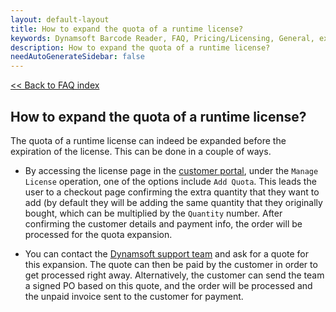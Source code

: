 ```yaml
---
layout: default-layout
title: How to expand the quota of a runtime license?
keywords: Dynamsoft Barcode Reader, FAQ, Pricing/Licensing, General, expand quota
description: How to expand the quota of a runtime license?
needAutoGenerateSidebar: false
---
```


[<< Back to FAQ index](index.md)

## How to expand the quota of a runtime license?

The quota of a runtime license can indeed be expanded before the expiration of the license. This can be done in a couple of ways.

- By accessing the license page in the [customer portal](https://www.dynamsoft.com/customer/license/fullLicense), under the `Manage License` operation, one of the options include `Add Quota`. This leads the user to a checkout page confirming the extra quantity that they want to add (by default they will be adding the same quantity that they originally bought, which can be multiplied by the `Quantity` number. After confirming the customer details and payment info, the order will be processed for the quota expansion.

- You can contact the [Dynamsoft support team](https://www.dynamsoft.com/contact/) and ask for a quote for this expansion. The quote can then be paid by the customer in order to get processed right away. Alternatively, the customer can send the team a signed PO based on this quote, and the order will be processed and the unpaid invoice sent to the customer for payment.
